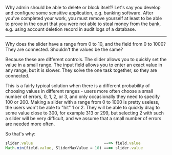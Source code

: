 

Why admin should be able to delete or block itself? Let's say you develop and configure some sensitive application, e.g. banking software. After you've completed your work, you must remove yourself at least to be able to prove in the court that you were  not able to steal money from the bank, e.g. using account deletion record in audit logs of a database.


---

Why does the slider have a range from 0 to 10, and the field from 0 to 1000? They are connected. Shouldn't the values be the same?

Because these are different controls. The slider allows you to quickly set the value in a small range. The input field allows you to enter an exact value in any range, but it is slower. They solve the one task together, so they are connected.

This is a fairly typical solution when there is a different probability of choosing values in different ranges - users more often choose a small number of errors, 0, 1, 2, or 3, and only occasionally they need to specify 100 or 200. Making a slider with a range from 0 to 1000 is pretty useless, the users won't be able to "hit" 1 or 2. They will be able to quickly drag to some value close to 300, for example 313 or 299, but selecting 2 with such a slider will be very difficult, and we assume that a small number of errors are needed more often.

So that's why:

```javascript
slider.value                               ===> field.value
Math.min(field.value, SliderMaxValue = 10) ===> slider.value
```